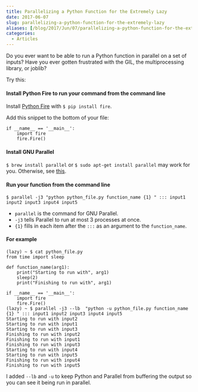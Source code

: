 ```yaml
---
title: Parallelizing a Python Function for the Extremely Lazy
date: 2017-06-07
slug: parallelizing-a-python-function-for-the-extremely-lazy
aliases: [/blog/2017/Jun/07/parallelizing-a-python-function-for-the-extremely-lazy/]
categories:
  - Articles
---
```


Do you ever want to be able to run a Python function in parallel on a set of inputs? Have you ever gotten frustrated with the GIL, the multiprocessing library, or joblib?

Try this:

#### Install Python Fire to run your command from the command line

Install [Python Fire](https://github.com/google/python-fire) with `$ pip install fire`.

Add this snippet to the bottom of your file:

```
if __name__ == '__main__':
    import fire
    fire.Fire()
```

#### Install GNU Parallel

`$ brew install parallel` or ``$ sudo apt-get install parallel`` may work for you. Otherwise, see [this](https://www.gnu.org/software/parallel/).

#### Run your function from the command line

`$ parallel -j3 "python python_file.py function_name {1} " ::: input1 input2 input3 input4 input5`

* `parallel` is the command for GNU Parallel.
* `-j3` tells Parallel to run at most 3 processes at once.
* `{1}` fills in each item after the `:::` as an argument to the `function_name`.

#### For example

```text
(lazy) ~ $ cat python_file.py
from time import sleep

def function_name(arg1):
    print("Starting to run with", arg1)
    sleep(2)
    print("Finishing to run with", arg1)

if __name__ == '__main__':
    import fire
    fire.Fire()
(lazy) ~ $ parallel -j3 --lb  "python -u python_file.py function_name {1} " ::: input1 input2 input3 input4 input5
Starting to run with input2
Starting to run with input1
Starting to run with input3
Finishing to run with input2
Finishing to run with input1
Finishing to run with input3
Starting to run with input4
Starting to run with input5
Finishing to run with input4
Finishing to run with input5
```

I added `--lb` and `-u` to keep Python and Parallel from buffering the output so you can see it being run in parallel.
